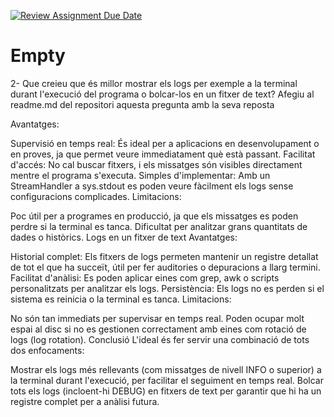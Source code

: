 [![Review Assignment Due Date](https://classroom.github.com/assets/deadline-readme-button-22041afd0340ce965d47ae6ef1cefeee28c7c493a6346c4f15d667ab976d596c.svg)](https://classroom.github.com/a/ULiw8LbN)
# Empty

2- Que creieu que és millor mostrar els logs per exemple a la terminal durant
l'execució del programa o bolcar-los en un fitxer de text? Afegiu al readme.md
del repositori aquesta pregunta amb la seva reposta

Avantatges:

Supervisió en temps real: És ideal per a aplicacions en desenvolupament o en proves, ja que permet veure immediatament què està passant.
Facilitat d'accés: No cal buscar fitxers, i els missatges són visibles directament mentre el programa s'executa.
Simples d'implementar: Amb un StreamHandler a sys.stdout es poden veure fàcilment els logs sense configuracions complicades.
Limitacions:

Poc útil per a programes en producció, ja que els missatges es poden perdre si la terminal es tanca.
Dificultat per analitzar grans quantitats de dades o històrics.
Logs en un fitxer de text
Avantatges:

Historial complet: Els fitxers de logs permeten mantenir un registre detallat de tot el que ha succeït, útil per fer auditories o depuracions a llarg termini.
Facilitat d'anàlisi: Es poden aplicar eines com grep, awk o scripts personalitzats per analitzar els logs.
Persistència: Els logs no es perden si el sistema es reinicia o la terminal es tanca.
Limitacions:

No són tan immediats per supervisar en temps real.
Poden ocupar molt espai al disc si no es gestionen correctament amb eines com rotació de logs (log rotation).
Conclusió
L'ideal és fer servir una combinació de tots dos enfocaments:

Mostrar els logs més rellevants (com missatges de nivell INFO o superior) a la terminal durant l'execució, per facilitar el seguiment en temps real.
Bolcar tots els logs (incloent-hi DEBUG) en fitxers de text per garantir que hi ha un registre complet per a anàlisi futura.


